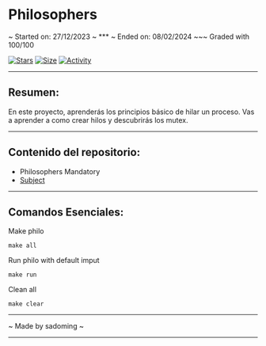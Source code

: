 # Philosophers

~ Started on: 27/12/2023 ~ *** ~ Ended on: 08/02/2024 ~~~ Graded with 100/100

[![Stars](https://img.shields.io/github/stars/Sulig/Philosophers?color=ffff00&label=Stars&logo=Stars&style=?style=flat)](https://github.com/Sulig/Philosophers)
[![Size](https://img.shields.io/github/repo-size/Sulig/Philosophers?color=blue&label=Size&logo=Size&style=?style=flat)](https://github.com/Sulig/Philosophers)
[![Activity](https://img.shields.io/github/last-commit/Sulig/Philosophers?color=orange&label=Last%20Commit&style=flat)](https://github.com/Sulig/Philosophers)
 
***
## Resumen:
En este proyecto, aprenderás los principios básico de hilar un proceso.
Vas a aprender a como crear hilos y descubrirás los mutex.

***
## Contenido del repositorio:
- Philosophers Mandatory
- [Subject](https://github.com/Sulig/Philosophers/blob/master/Philosophers.pdf)

***
## Comandos Esenciales:

Make philo

    make all


Run philo with default imput

    make run


Clean all

    make clear

***
~ Made by sadoming ~
***
